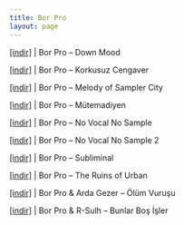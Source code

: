 ```yaml
---
title: Bor Pro
layout: page
---
```


<a href="https://cloud.mail.ru/public/b2b12cbd84f5/Bor%20Pro%20-%20Down%20Mood" target="_blank">[indir]</a>   |   Bor Pro &#8211; Down Mood

<a href="https://cloud.mail.ru/public/6af49d369430/Bor%20Pro%20-%20Korkusuz%20Cengaver" target="_blank">[indir]</a>   |   Bor Pro &#8211; Korkusuz Cengaver

<a href="https://cloud.mail.ru/public/ce802dc46b39/Bor%20Pro%20-%20Melody%20of%20Sampler%20City" target="_blank">[indir]</a>   |   Bor Pro &#8211; Melody of Sampler City

<a href="https://cloud.mail.ru/public/c620068bb2db/Bor%20Pro%20-%20M%C3%BCtemadiyen" target="_blank">[indir]</a>   |   Bor Pro &#8211; Mütemadiyen

<a href="https://cloud.mail.ru/public/e6170eaf2f63/Bor%20Pro%20-%20No%20Vocal%20No%20Sample" target="_blank">[indir]</a>   |   Bor Pro &#8211; No Vocal No Sample

<a href="https://cloud.mail.ru/public/b6fb20893c5f/Bor%20Pro%20-%20No%20Vocal%20No%20Sample%202" target="_blank">[indir]</a>   |   Bor Pro &#8211; No Vocal No Sample 2

<a href="https://cloud.mail.ru/public/bd0f3ca55caf/Bor%20Pro%20-%20Subliminal" target="_blank">[indir]</a>   |   Bor Pro &#8211; Subliminal

<a href="https://cloud.mail.ru/public/f1c92921071f/Bor%20Pro%20-%20The%20Ruins%20of%20Urban" target="_blank">[indir]</a>   |   Bor Pro &#8211; The Ruins of Urban

<a href="https://cloud.mail.ru/public/394516ff445c/Bor%20Pro%20%26%20Arda%20Gezer%20-%20%C3%96l%C3%BCm%20Vuru%C5%9Fu" target="_blank">[indir]</a>   |   Bor Pro & Arda Gezer &#8211; Ölüm Vuruşu

<a href="https://cloud.mail.ru/public/a55e5207abe9/Bor%20Pro%20%26%20R-sulh%20-%20Bunlar%20Bo%C5%9F%20%C4%B0%C5%9Fler" target="_blank">[indir]</a>   |   Bor Pro & R-Sulh &#8211; Bunlar Boş İşler